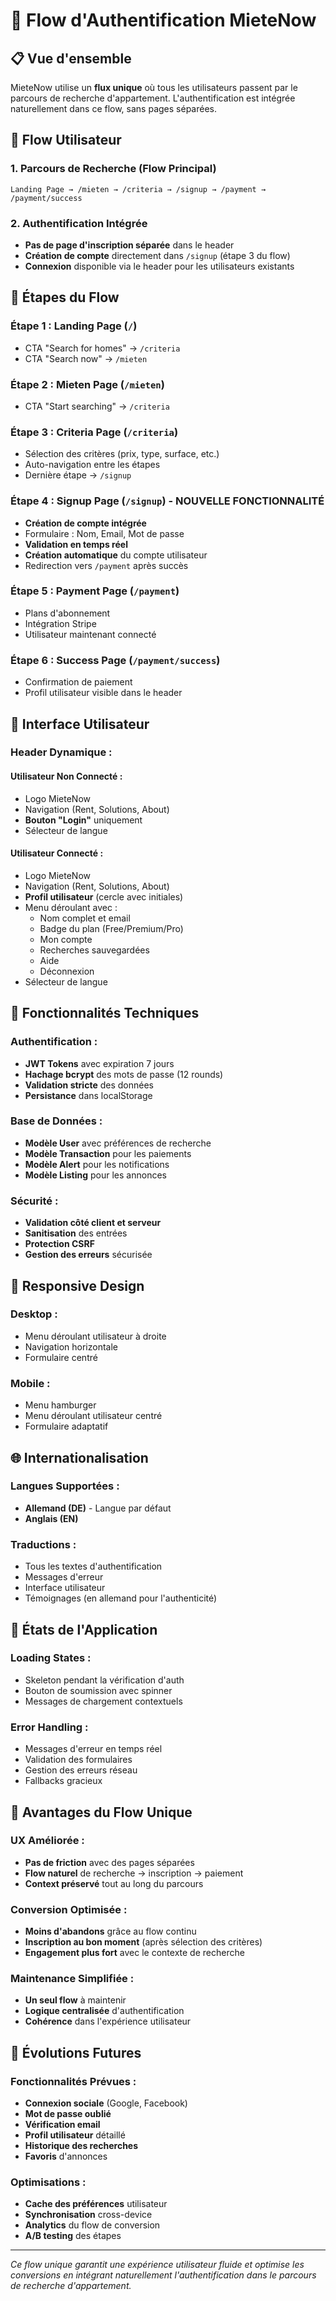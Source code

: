 # 🔐 Flow d'Authentification MieteNow

## 📋 Vue d'ensemble

MieteNow utilise un **flux unique** où tous les utilisateurs passent par le parcours de recherche d'appartement. L'authentification est intégrée naturellement dans ce flow, sans pages séparées.

## 🚀 Flow Utilisateur

### **1. Parcours de Recherche (Flow Principal)**
```
Landing Page → /mieten → /criteria → /signup → /payment → /payment/success
```

### **2. Authentification Intégrée**
- **Pas de page d'inscription séparée** dans le header
- **Création de compte** directement dans `/signup` (étape 3 du flow)
- **Connexion** disponible via le header pour les utilisateurs existants

## 🔄 Étapes du Flow

### **Étape 1 : Landing Page (`/`)**
- CTA "Search for homes" → `/criteria`
- CTA "Search now" → `/mieten`

### **Étape 2 : Mieten Page (`/mieten`)**
- CTA "Start searching" → `/criteria`

### **Étape 3 : Criteria Page (`/criteria`)**
- Sélection des critères (prix, type, surface, etc.)
- Auto-navigation entre les étapes
- Dernière étape → `/signup`

### **Étape 4 : Signup Page (`/signup`) - NOUVELLE FONCTIONNALITÉ**
- **Création de compte intégrée**
- Formulaire : Nom, Email, Mot de passe
- **Validation en temps réel**
- **Création automatique** du compte utilisateur
- Redirection vers `/payment` après succès

### **Étape 5 : Payment Page (`/payment`)**
- Plans d'abonnement
- Intégration Stripe
- Utilisateur maintenant connecté

### **Étape 6 : Success Page (`/payment/success`)**
- Confirmation de paiement
- Profil utilisateur visible dans le header

## 🎯 Interface Utilisateur

### **Header Dynamique :**

#### **Utilisateur Non Connecté :**
- Logo MieteNow
- Navigation (Rent, Solutions, About)
- **Bouton "Login"** uniquement
- Sélecteur de langue

#### **Utilisateur Connecté :**
- Logo MieteNow
- Navigation (Rent, Solutions, About)
- **Profil utilisateur** (cercle avec initiales)
- Menu déroulant avec :
  - Nom complet et email
  - Badge du plan (Free/Premium/Pro)
  - Mon compte
  - Recherches sauvegardées
  - Aide
  - Déconnexion
- Sélecteur de langue

## 🔧 Fonctionnalités Techniques

### **Authentification :**
- **JWT Tokens** avec expiration 7 jours
- **Hachage bcrypt** des mots de passe (12 rounds)
- **Validation stricte** des données
- **Persistance** dans localStorage

### **Base de Données :**
- **Modèle User** avec préférences de recherche
- **Modèle Transaction** pour les paiements
- **Modèle Alert** pour les notifications
- **Modèle Listing** pour les annonces

### **Sécurité :**
- **Validation côté client et serveur**
- **Sanitisation** des entrées
- **Protection CSRF**
- **Gestion des erreurs** sécurisée

## 📱 Responsive Design

### **Desktop :**
- Menu déroulant utilisateur à droite
- Navigation horizontale
- Formulaire centré

### **Mobile :**
- Menu hamburger
- Menu déroulant utilisateur centré
- Formulaire adaptatif

## 🌐 Internationalisation

### **Langues Supportées :**
- **Allemand (DE)** - Langue par défaut
- **Anglais (EN)**

### **Traductions :**
- Tous les textes d'authentification
- Messages d'erreur
- Interface utilisateur
- Témoignages (en allemand pour l'authenticité)

## 🔄 États de l'Application

### **Loading States :**
- Skeleton pendant la vérification d'auth
- Bouton de soumission avec spinner
- Messages de chargement contextuels

### **Error Handling :**
- Messages d'erreur en temps réel
- Validation des formulaires
- Gestion des erreurs réseau
- Fallbacks gracieux

## 🚀 Avantages du Flow Unique

### **UX Améliorée :**
- **Pas de friction** avec des pages séparées
- **Flow naturel** de recherche → inscription → paiement
- **Context préservé** tout au long du parcours

### **Conversion Optimisée :**
- **Moins d'abandons** grâce au flow continu
- **Inscription au bon moment** (après sélection des critères)
- **Engagement plus fort** avec le contexte de recherche

### **Maintenance Simplifiée :**
- **Un seul flow** à maintenir
- **Logique centralisée** d'authentification
- **Cohérence** dans l'expérience utilisateur

## 🔮 Évolutions Futures

### **Fonctionnalités Prévues :**
- **Connexion sociale** (Google, Facebook)
- **Mot de passe oublié**
- **Vérification email**
- **Profil utilisateur** détaillé
- **Historique des recherches**
- **Favoris** d'annonces

### **Optimisations :**
- **Cache des préférences** utilisateur
- **Synchronisation** cross-device
- **Analytics** du flow de conversion
- **A/B testing** des étapes

---

*Ce flow unique garantit une expérience utilisateur fluide et optimise les conversions en intégrant naturellement l'authentification dans le parcours de recherche d'appartement.*
